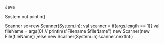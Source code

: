 Java

System.out.println()

Scanner sc=new Scanner(System.in);
val scanner = if(args.length == 1){
val fileName = args(0)
	// println(s"Filename $fileName")
	new Scanner(new File(fileName))
}else
	new Scanner(System.in)
scanner.nextInt()

